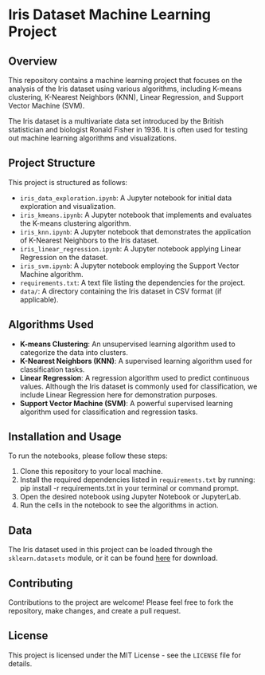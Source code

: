 # Iris Dataset Machine Learning Project

## Overview
This repository contains a machine learning project that focuses on the analysis of the Iris dataset using various algorithms, including K-means clustering, K-Nearest Neighbors (KNN), Linear Regression, and Support Vector Machine (SVM).

The Iris dataset is a multivariate data set introduced by the British statistician and biologist Ronald Fisher in 1936. It is often used for testing out machine learning algorithms and visualizations.

## Project Structure
This project is structured as follows:

- `iris_data_exploration.ipynb`: A Jupyter notebook for initial data exploration and visualization.
- `iris_kmeans.ipynb`: A Jupyter notebook that implements and evaluates the K-means clustering algorithm.
- `iris_knn.ipynb`: A Jupyter notebook that demonstrates the application of K-Nearest Neighbors to the Iris dataset.
- `iris_linear_regression.ipynb`: A Jupyter notebook applying Linear Regression on the dataset.
- `iris_svm.ipynb`: A Jupyter notebook employing the Support Vector Machine algorithm.
- `requirements.txt`: A text file listing the dependencies for the project.
- `data/`: A directory containing the Iris dataset in CSV format (if applicable).

## Algorithms Used
- **K-means Clustering**: An unsupervised learning algorithm used to categorize the data into clusters.
- **K-Nearest Neighbors (KNN)**: A supervised learning algorithm used for classification tasks.
- **Linear Regression**: A regression algorithm used to predict continuous values. Although the Iris dataset is commonly used for classification, we include Linear Regression here for demonstration purposes.
- **Support Vector Machine (SVM)**: A powerful supervised learning algorithm used for classification and regression tasks.

## Installation and Usage
To run the notebooks, please follow these steps:

1. Clone this repository to your local machine.
2. Install the required dependencies listed in `requirements.txt` by running:
pip install -r requirements.txt
in your terminal or command prompt.
3. Open the desired notebook using Jupyter Notebook or JupyterLab.
4. Run the cells in the notebook to see the algorithms in action.

## Data
The Iris dataset used in this project can be loaded through the `sklearn.datasets` module, or it can be found [here](https://archive.ics.uci.edu/ml/datasets/Iris) for download.

## Contributing
Contributions to the project are welcome! Please feel free to fork the repository, make changes, and create a pull request.

## License
This project is licensed under the MIT License - see the `LICENSE` file for details.